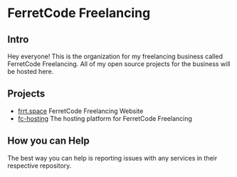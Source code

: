 # FerretCode Freelancing
 
## Intro
Hey everyone! This is the organization for my freelancing business called FerretCode Freelancing. All of my open source projects for the business will be hosted here.

## Projects
- [frrt.space](https://github.com/FerretCode-Freelancing/website) FerretCode Freelancing Website
- [fc-hosting](https://gitbub.com/FerretCode-Freelancing/fc-hosting) The hosting platform for FerretCode Freelancing

## How you can Help
The best way you can help is reporting issues with any services in their respective repository.
